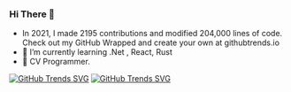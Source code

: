 ### Hi There 👋
- In 2021, I made 2195 contributions and modified 204,000 lines of code. Check out my GitHub Wrapped and create your own at githubtrends.io
- 🌱 I’m currently learning .Net , React, Rust
- 👻 CV Programmer.

[![GitHub Trends SVG](https://api.githubtrends.io/user/svg/joesdu/langs?time_range=one_year&use_percent=True&theme=synthwaves)](https://githubtrends.io)
[![GitHub Trends SVG](https://api.githubtrends.io/user/svg/joesdu/repos?time_range=one_year&theme=synthwaves)](https://githubtrends.io)
<!--
**joesdu/joesdu** is a ✨ _special_ ✨ repository because its `README.md` (this file) appears on your GitHub profile.

Here are some ideas to get you started:

- 🔭 I’m currently working on ...
- 👯 I’m looking to collaborate on ...
- 🤔 I’m looking for help with ...
- 💬 Ask me about ...
- 📫 How to reach me: ...
- 😄 Pronouns: ...
- ⚡ Fun fact: ...
-->
